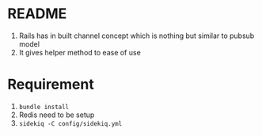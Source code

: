 # README

1. Rails has in built channel concept which is nothing but similar to pubsub model
2. It gives helper method to ease of use

# Requirement
1. `bundle install`
2.  Redis need to be setup
3. `sidekiq -C config/sidekiq.yml`


